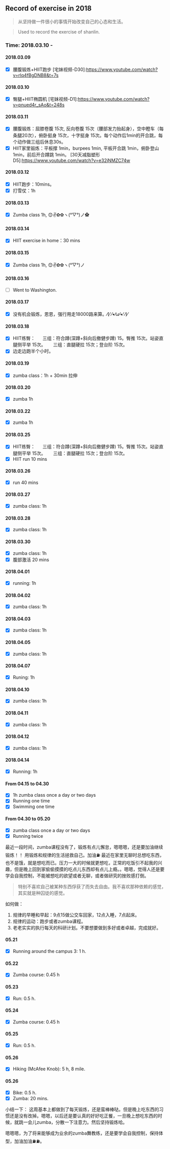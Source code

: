 ## Record of exercise in 2018
> 从坚持做一件很小的事情开始改变自己的心态和生活。

> Used to record the exercise of shanlin. 

### Time: 2018.03.10 -

#### 2018.03.09 

- [x] 腰腹锻炼+HIIT跑步
[宅妹视频-D30]:<https://www.youtube.com/watch?v=rlq4fBgDNB8&t=7s>

#### 2018.03.10 

- [x] 臀腿+HIIT椭圆机
[宅妹视频-D1]:<https://www.youtube.com/watch?v=pnued4r_sAo&t=248s>

#### 2018.03.11 

- [x] 腰腹锻炼：屈膝卷腹 15次, 反向卷腹 15次（腰部发力抬起身），空中瞪车（每条腿20次），俯卧挺身 15次，十字挺身 15次。每个动作后1min的开合跳，每个动作做三组后休息30s。
- [x] HIIT家里锻炼：平板撑 1min，burpees 1min, 平板开合跳 1min，俯卧登山 1min，前后开合蹲跳 1min。
[30天减脂塑形D5]:<https://www.youtube.com/watch?v=e32jNMZC74w>

#### 2018.03.12

- [x] HIIT跑步：10mins。
- [x] 打雪仗：1h

#### 2018.03.13

- [x] Zumba class 1h, 😊✌️✿✿ヽ(°▽°)ノ✿

#### 2018.03.14

- [x] HIIT exercise in home：30 mins

#### 2018.03.15

- [x] Zumba class 1h, 😊✌️✿✿ヽ(°▽°)ノ

#### 2018.03.16

- [ ] Went to Washington.

#### 2018.03.17

- [x] 没有机会锻炼，恩恩，强行用走18000路来算。⁄(⁄ ⁄•⁄ω⁄•⁄ ⁄)⁄

#### 2018.03.18
- [x] HIIT练臀：
      三组：符合蹲(深蹲+斜向后撤健步蹲) 15。臀推 15次。站姿直腿侧平举 15次。
      三组：直腿硬拉 15次；登台阶 15次。
- [x] 边走边跑半个小时。

#### 2018.03.19
- [x] zumba class：1h + 30min 拉伸

#### 2018.03.20
- [x] zumba 1h

#### 2018.03.22
- [x] zumba 1h 

#### 2018.03.25
- [x] HIIT练臀：
      三组：符合蹲(深蹲+斜向后撤健步蹲) 15。臀推 15次。站姿直腿侧平举 15次。
      三组：直腿硬拉 15次；登台阶 15次。
- [x] HIIT run 10 mins

#### 2018.03.26
- [x] run 40 mins

#### 2018.03.27
- [x] zumba class: 1h 

#### 2018.03.28
- [x] zumba class: 1h 

#### 2018.03.30
- [x] zumba class: 1h 
- [x] 腹部激活 20 mins

#### 2018.04.01
- [x] running: 1h 

#### 2018.04.02
- [x] zumba class: 1h 

#### 2018.04.03
- [x] zumba class: 1h 

#### 2018.04.05
- [x] zumba class: 1h 

#### 2018.04.07
- [x] Runing: 1h

#### 2018.04.10
- [x] zumba class: 1h 

#### 2018.04.11
- [x] zumba class: 1h 

#### 2018.04.12
- [x] zumba class: 1h 

#### 2018.04.14
- [x] Running: 1h 

#### From 04.15 to 04.30
- [x] 1h zumba class once a day or two days
- [x] Running one time
- [x] Swimming one time

#### From 04.30 to 05.20
- [x] zumba class once a day or two days
- [x] Running twice

最近一段时间，zumba课程没有了，锻炼有点儿懈怠，嗯嗯嗯，还是要加油继续锻炼！！
用锻炼和规律的生活拯救自己。加油⛽️ 最近在家里无聊时总想吃东西，也不是饿，就是想吃而已。压力一大的时候就更想吃，正常的吃饭引不起我的兴趣，但是晚上回到家偷偷摸摸的吃点儿东西却有点儿上瘾。。嗯嗯，觉得人还是要学会自我控制，不能被想吃的欲望或者无聊，或者做研究的挫败感打倒。

> 特别不喜欢自己被某种东西俘获了而失去自由。我不喜欢那种依赖的感觉，其实就是种囚徒的感觉。

如何做：
1. 规律的早睡和早起：9点15做公交车回家，12点入睡，7点起床。
2. 规律的运动：跑步或者zumba课程。
3. 老老实实的执行每天的科研计划。不要想要做到多好或者卓越，完成就好。

#### 05.21
- [x] Running around the campus 3: 1 h. 

#### 05.22
- [x] Zumba course: 0.45 h 

#### 05.23
- [x] Run: 0.5 h.

#### 05.24
- [x] Zumba course: 0.45 h 

#### 05.25
- [x] Run: 0.5 h.

#### 05.26
- [x] Hiking (McAfee Knob): 5 h, 8 mile.

#### 05.26
- [x] Bike: 0.5 h.
- [x] Zumba: 20 mins.

小结一下：
这周基本上都做到了每天锻炼，还是蛮棒棒哒。但是晚上吃东西的习惯还是没有改掉。嗯嗯，以后还是要认真的好好吃正餐，一旦晚上想吃东西的时候，就跳一会儿zumba，分散一下注意力。然后坚持锻炼哈。

嗯嗯嗯，为了将来能够成为业余的zumba舞教练，还是要学会自我控制，保持体型，加油加油⛽️⛽️。




